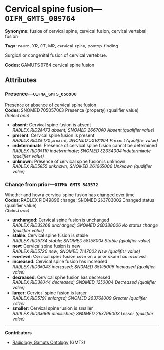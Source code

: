# Cervical spine fusion—`OIFM_GMTS_009764`

**Synonyms:** fusion of cervical spine, cervical fusion, cervical vertebral fusion

**Tags:** neuro, XR, CT, MR, cervical spine, postop, finding

Surgical or congenital fusion of cervical vertebrae.

**Codes:** GAMUTS 9764 cervical spine fusion

## Attributes

### Presence—`OIFMA_GMTS_658900`

Presence or absence of cervical spine fusion  
**Codes**: SNOMED 705057003 Presence (property) (qualifier value)  
*(Select one)*

- **absent**: Cervical spine fusion is absent  
_RADLEX RID28473 absent; SNOMED 2667000 Absent (qualifier value)_
- **present**: Cervical spine fusion is present  
_RADLEX RID28472 present; SNOMED 52101004 Present (qualifier value)_
- **indeterminate**: Presence of cervical spine fusion cannot be determined  
_RADLEX RID39110 indeterminate; SNOMED 82334004 Indeterminate (qualifier value)_
- **unknown**: Presence of cervical spine fusion is unknown  
_RADLEX RID5655 unknown; SNOMED 261665006 Unknown (qualifier value)_

### Change from prior—`OIFMA_GMTS_543572`

Whether and how a cervical spine fusion has changed over time  
**Codes**: RADLEX RID49896 change; SNOMED 263703002 Changed status (qualifier value)  
*(Select one)*

- **unchanged**: Cervical spine fusion is unchanged  
_RADLEX RID39268 unchanged; SNOMED 260388006 No status change (qualifier value)_
- **stable**: Cervical spine fusion is stable  
_RADLEX RID5734 stable; SNOMED 58158008 Stable (qualifier value)_
- **new**: Cervical spine fusion is new  
_RADLEX RID5720 new; SNOMED 7147002 New (qualifier value)_
- **resolved**: Cervical spine fusion seen on a prior exam has resolved  
- **increased**: Cervical spine fusion has increased  
_RADLEX RID36043 increased; SNOMED 35105006 Increased (qualifier value)_
- **decreased**: Cervical spine fusion has decreased  
_RADLEX RID36044 decreased; SNOMED 1250004 Decreased (qualifier value)_
- **larger**: Cervical spine fusion is larger  
_RADLEX RID5791 enlarged; SNOMED 263768009 Greater (qualifier value)_
- **smaller**: Cervical spine fusion is smaller  
_RADLEX RID38669 diminished; SNOMED 263796003 Lesser (qualifier value)_

---

**Contributors**

- [Radiology Gamuts Ontology](https://gamuts.net/) (GMTS)